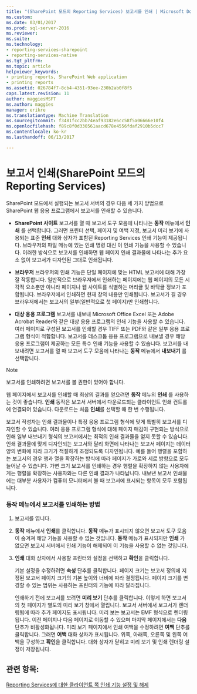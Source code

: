 ```yaml
---
title: "(SharePoint 모드의 Reporting Services) 보고서를 인쇄 | Microsoft Docs"
ms.custom: 
ms.date: 03/01/2017
ms.prod: sql-server-2016
ms.reviewer: 
ms.suite: 
ms.technology:
- reporting-services-sharepoint
- reporting-services-native
ms.tgt_pltfrm: 
ms.topic: article
helpviewer_keywords:
- printing reports, SharePoint Web application
- printing reports
ms.assetid: 026784f7-8cb4-4351-93ee-230b2ab0f8f5
caps.latest.revision: 11
author: maggiesMSFT
ms.author: maggies
manager: erikre
ms.translationtype: Machine Translation
ms.sourcegitcommit: f3481fcc2bb74eaf93182e6cc58f5a06666e10f4
ms.openlocfilehash: f89c8f0d330561aacd678e4556fdaf2910b5dcc7
ms.contentlocale: ko-kr
ms.lasthandoff: 06/13/2017

---
```

# <a name="print-a-report-reporting-services-in-sharepoint-mode"></a>보고서 인쇄(SharePoint 모드의 Reporting Services)
  SharePoint 모드에서 실행되는 보고서 서버의 경우 다음 세 가지 방법으로 SharePoint 웹 응용 프로그램에서 보고서를 인쇄할 수 있습니다.  
  
-   **SharePoint 사이트** 보고서를 열 때 보고서 도구 모음에 나타나는 **동작** 메뉴에서 **인쇄** 를 선택합니다. 그러면 프린터 선택, 페이지 및 여백 지정, 보고서 미리 보기에 사용되는 표준 **인쇄** 대화 상자가 포함된 Reporting Services 인쇄 기능이 제공됩니다. 브라우저의 파일 메뉴에 있는 인쇄 명령 대신 이 인쇄 기능을 사용할 수 있습니다. 이러한 방식으로 보고서를 인쇄하면 웹 페이지 인쇄 결과물에 나타나는 추가 요소 없이 보고서가 디자인된 그대로 인쇄됩니다.  
  
-   **브라우저** 브라우저의 인쇄 기능은 단일 페이지에 맞는 HTML 보고서에 대해 가장 잘 작동합니다. 일반적으로 브라우저에서 인쇄하는 페이지에는 웹 페이지의 모든 시각적 요소뿐만 아니라 페이지나 웹 사이트를 식별하는 머리글 및 바닥글 정보가 포함됩니다. 브라우저에서 인쇄하면 현재 창의 내용만 인쇄됩니다. 보고서가 길 경우 브라우저에서는 보고서의 일부(일반적으로 첫 페이지)만 인쇄합니다.  
  
-   **대상 응용 프로그램** 보고서를 내보내 Microsoft Office Excel 또는 Adobe Acrobat Reader와 같은 대상 응용 프로그램의 인쇄 기능을 사용할 수 있습니다. 여러 페이지로 구성된 보고서를 인쇄할 경우 TIFF 또는 PDF와 같은 일부 응용 프로그램 형식이 적합합니다. 보고서를 데스크톱 응용 프로그램으로 내보낼 경우 해당 응용 프로그램이 제공하는 모든 특수 인쇄 기능을 사용할 수 있습니다. 보고서를 내보내려면 보고서를 열 때 보고서 도구 모음에 나타나는 **동작** 메뉴에서 **내보내기** 를 선택합니다.  
  
> [!NOTE]  
>  보고서를 인쇄하려면 보고서를 볼 권한이 있어야 합니다.  
  
 웹 페이지에서 보고서를 인쇄할 때 최상의 결과를 얻으려면 **동작** 메뉴의 **인쇄** 를 사용하는 것이 좋습니다. **인쇄** 동작은 보고서 서버에서 다운로드되는 클라이언트 인쇄 컨트롤에 연결되어 있습니다. 다운로드는 처음 **인쇄**를 선택할 때 한 번 수행됩니다.  
  
 보고서 작성자는 인쇄 결과물이나 특정 응용 프로그램 형식에 맞게 특별히 보고서를 디자인할 수 있습니다. 여러 응용 프로그램 형식에 대해 페이지 매김이 구현되는 방식으로 인해 일부 내보내기 형식의 보고서에서는 최적의 인쇄 결과물을 얻지 못할 수 있습니다. 인쇄 결과물에 맞게 디자인되는 보고서와 달리 화면에 나타나는 보고서 페이지는 데이터 양의 변화에 따라 크기가 적절하게 조정되도록 디자인됩니다. 예를 들어 행렬을 포함하는 보고서의 경우 행과 열을 확장하는 방식에 따라 페이지가 가로와 세로 방향으로 모두 늘어날 수 있습니다. 가변 크기 보고서를 인쇄하는 경우 행렬을 확장하지 않는 사용자에게는 행렬을 확장하는 사용자와는 다른 인쇄 결과가 나타납니다. 내보낸 보고서 인쇄물에는 대부분 사용자가 컴퓨터 모니터에서 볼 때 보고서에 표시되는 항목이 모두 포함됩니다.  
  
### <a name="how-to-print-reports-from-the-actions-menu"></a>동작 메뉴에서 보고서를 인쇄하는 방법  
  
1.  보고서를 엽니다.  
  
2.  **동작** 메뉴에서 **인쇄**를 클릭합니다. **동작** 메뉴가 표시되지 않으면 보고서 도구 모음이 숨겨져 해당 기능을 사용할 수 없는 것입니다. **동작** 메뉴가 표시되지만 **인쇄** 가 없으면 보고서 서버에서 인쇄 기능이 해제되어 이 기능을 사용할 수 없는 것입니다.  
  
3.  **인쇄** 대화 상자에서 사용할 프린터와 설정을 선택하고 **확인**을 클릭합니다.  
  
     기본 설정을 수정하려면 **속성** 단추를 클릭합니다. 페이지 크기는 보고서 정의에 지정된 보고서 페이지 크기의 기본 높이와 너비에 따라 결정됩니다. 페이지 크기를 변경할 수 있는 범위는 사용하는 프린터의 기능에 따라 달라집니다.  
  
     인쇄하기 전에 보고서를 보려면 **미리 보기** 단추를 클릭합니다. 이렇게 하면 보고서의 첫 페이지가 별도의 미리 보기 창에서 열립니다. 보고서 서버에서 보고서가 렌더링됨에 따라 추가 페이지도 표시됩니다. 미리 보는 보고서는 EMF 형식으로 렌더링됩니다. 이전 페이지나 다음 페이지로 이동할 수 있으며 마지막 페이지에서는 **다음** 단추가 비활성화됩니다. 미리 보기 페이지에서 인쇄 여백을 수정하려면 **여백** 단추를 클릭합니다. 그러면 **여백** 대화 상자가 표시됩니다. 위쪽, 아래쪽, 오른쪽 및 왼쪽 여백을 구성하고 **확인**을 클릭합니다. 대화 상자가 닫히고 미리 보기 및 인쇄 렌더링 설정이 저장됩니다.  
  
## <a name="see-also"></a>관련 항목:  
 [Reporting Services에 대한 클라이언트 쪽 인쇄 기능 설정 및 해제](../../reporting-services/report-server/enable-and-disable-client-side-printing-for-reporting-services.md)  
  
  

